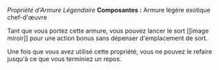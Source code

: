 _Propriété d'Armure Légendaire_
__Composantes :__ Armure légère exotique chef-d'œuvre

Tant que vous portez cette armure, vous pouvez lancer le sort [[image miroir]] pour une action bonus sans dépenser d'emplacement de sort.

Une fois que vous avez utilisé cette propriété, vous ne pouvez le refaire jusqu'à ce que vous terminiez un repos.